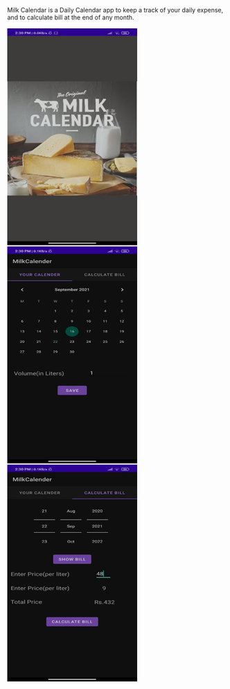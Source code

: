 Milk Calendar is a Daily Calendar app to keep a track of your daily expense, and to calculate bill at the end of any month.
<br><br>
<img src="Screenshots/SplashScreen.jpeg" width="300" height="500"/>
<br>
<img src="Screenshots/Calendar.jpeg" width="300" height="500"/>
<br>
<img src="Screenshots/CalculateBill.jpeg" width="300" height="500"/>